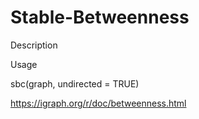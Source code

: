 # Stable-Betweenness
Description

Usage

sbc(graph, undirected = TRUE)

https://igraph.org/r/doc/betweenness.html
